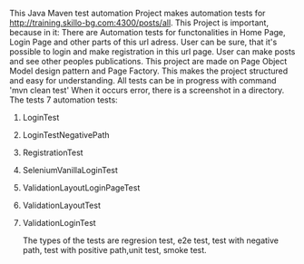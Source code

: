 This Java Maven test automation Project makes automation tests for http://training.skillo-bg.com:4300/posts/all. This Project is important, because in it:
There are Automation tests for functonalities in Home Page, Login Page and other parts of this url adress.
User can be sure, that it's possible to login and make registration in this url page.
User can make posts and see other peoples publications.
This project are made on Page Object Model design pattern and Page Factory. This makes the project structured and easy for understanding.
All tests can be in progress with command 'mvn clean test'
When it occurs error, there is a screenshot in a directory.
The tests 7 automation tests: 
1. LoginTest 
2. LoginTestNegativePath 
3. RegistrationTest
4. SeleniumVanillaLoginTest
5. ValidationLayoutLoginPageTest
6. ValidationLayoutTest
7. ValidationLoginTest
   
   The types of the tests are regresion test, e2e test, test with negative path, test with positive path,unit test, smoke test.
   
